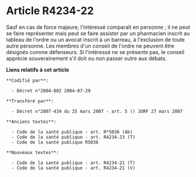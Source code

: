# Article R4234-22

Sauf en cas de force majeure, l'intéressé comparaît en personne ; il ne peut se faire représenter mais peut se faire assister
par un pharmacien inscrit au tableau de l'ordre ou un avocat inscrit à un barreau, à l'exclusion de toute autre personne. Les
membres d'un conseil de l'ordre ne peuvent être désignés comme défenseurs. Si l'intéressé ne se présente pas, le conseil
apprécie souverainement s'il doit ou non passer outre aux débats.

**Liens relatifs à cet article**

	**Codifié par**:

	  - Décret n°2004-802 2004-07-29

	**Transféré par**:

	  - Décret n°2007-434 du 25 mars 2007 - art. 5 () JORF 27 mars 2007

	**Anciens textes**:

	  - Code de la santé publique - art. R*5036 (Ab)
	  - Code de la santé publique - art. R4234-23 (T)
	  - Code de la santé publique R5036

	**Nouveaux textes**:

	  - Code de la santé publique - art. R4234-21 (T)
	  - Code de la santé publique - art. R4234-21 (V)
